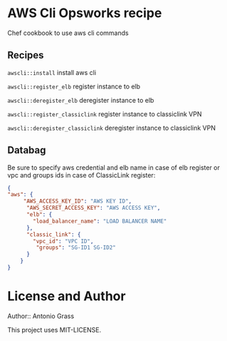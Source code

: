 AWS Cli Opsworks recipe
========================

Chef cookbook to use aws cli commands

Recipes
------------------

`awscli::install` install aws cli

`awscli::register_elb` register instance to elb

`awscli::deregister_elb` deregister instance to elb

`awscli::register_classiclink` register instance to classiclink VPN

`awscli::deregister_classiclink` deregister instance to classiclink VPN

Databag
-------------------
Be sure to specify aws credential and elb name in case of elb register or vpc and groups ids in case of ClassicLink register:
```json
{
"aws": {
     "AWS_ACCESS_KEY_ID": "AWS KEY ID",
      "AWS_SECRET_ACCESS_KEY": "AWS ACCESS KEY",
      "elb": {
        "load_balancer_name": "LOAD BALANCER NAME"
      },
      "classic_link": {
        "vpc_id": "VPC ID",
         "groups": "SG-ID1 SG-ID2"
      }
    }
}
```

License and Author
===============================

Author:: Antonio Grass

This project uses MIT-LICENSE.
